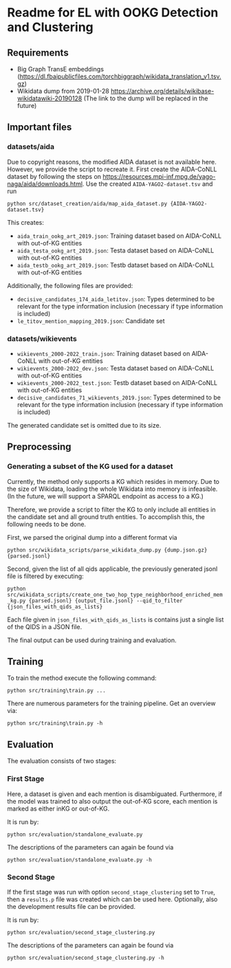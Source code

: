# Readme for EL with OOKG Detection and Clustering

## Requirements
- Big Graph TransE embeddings (https://dl.fbaipublicfiles.com/torchbiggraph/wikidata_translation_v1.tsv.gz)
- Wikidata dump from 2019-01-28 https://archive.org/details/wikibase-wikidatawiki-20190128 (The link to the dump will be replaced in the future)

## Important files

### datasets/aida
Due to copyright reasons, the modified AIDA dataset is not available here. However, we provide the script to recreate it.
First create the AIDA-CoNLL dataset by following the steps on https://resources.mpi-inf.mpg.de/yago-naga/aida/downloads.html.
Use the created `AIDA-YAGO2-dataset.tsv` and run 
```
python src/dataset_creation/aida/map_aida_dataset.py {AIDA-YAGO2-dataset.tsv}
```
This creates:
- `aida_train_ookg_art_2019.json`: Training dataset based on AIDA-CoNLL with out-of-KG entities
- `aida_testa_ookg_art_2019.json`: Testa dataset based on AIDA-CoNLL with out-of-KG entities
- `aida_testb_ookg_art_2019.json`: Testb dataset based on AIDA-CoNLL with out-of-KG entities

Additionally, the following files are provided:
- `decisive_candidates_174_aida_letitov.json`: Types determined to be relevant for the type information inclusion (necessary if type information is included)
- `le_titov_mention_mapping_2019.json`: Candidate set 


### datasets/wikievents
- `wikievents_2000-2022_train.json`: Training dataset based on AIDA-CoNLL with out-of-KG entities
- `wikievents_2000-2022_dev.json`: Testa dataset based on AIDA-CoNLL with out-of-KG entities
- `wikievents_2000-2022_test.json`: Testb dataset based on AIDA-CoNLL with out-of-KG entities
- `decisive_candidates_71_wikievents_2019.json`: Types determined to be relevant for the type information inclusion (necessary if type information is included)

The generated candidate set is omitted due to its size.

## Preprocessing
### Generating a subset of the KG used for a dataset
Currently, the method only supports a KG which resides in memory. Due to the size of Wikidata, loading the whole Wikidata into memory is infeasible.
(In the future, we will support a SPARQL endpoint as access to a KG.)

Therefore, we provide a script to filter the KG to only include all entities in the candidate set and all ground truth entities. 
To accomplish this, the following needs to be done.

First, we parsed the original dump into a different format via 

``
python src/wikidata_scripts/parse_wikidata_dump.py {dump.json.gz} {parsed.jsonl} 
``

Second, given the list of all qids applicable, the previously generated jsonl file is filtered by executing:

``
python src/wikidata_scripts/create_one_two_hop_type_neighborhood_enriched_mem_kg.py {parsed.jsonl} {output_file.jsonl} --qid_to_filter {json_files_with_qids_as_lists} 
``

Each file given in `json_files_with_qids_as_lists` is contains just a single list of the QIDS in a JSON file.

The final output can be used during training and evaluation.

## Training

To train the method execute the following command:
```
python src/training\train.py ...
```

There are numerous parameters for the training pipeline. 
Get an overview via:
```
python src/training\train.py -h
```


## Evaluation
The evaluation consists of two stages:
### First Stage
Here, a dataset is given and each mention is disambiguated. Furthermore, if the model was trained to also output the out-of-KG score,
each mention is marked as either inKG or out-of-KG.

It is run by:

```
python src/evaluation/standalone_evaluate.py
```

The descriptions of the parameters can again be found via 
```
python src/evaluation/standalone_evaluate.py -h
```
### Second Stage
If the first stage was run with option `second_stage_clustering` set to `True`, then a `results.p` file was created which can be used here.
Optionally, also the development results file can be provided.


It is run by:

```
python src/evaluation/second_stage_clustering.py
```

The descriptions of the parameters can again be found via 
```
python src/evaluation/second_stage_clustering.py -h
```